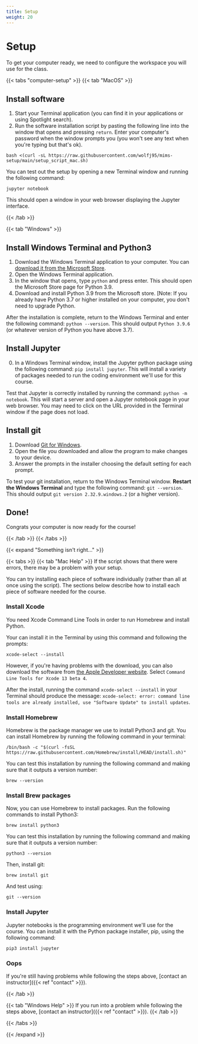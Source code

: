 ```yaml
---
title: Setup
weight: 20
---
```


# Setup
To get your computer ready, we need to configure the workspace you will use for the class.


{{< tabs "computer-setup" >}}
{{< tab "MacOS" >}}
## Install software
1. Start your Terminal application (you can find it in your applications or using Spotlight search).
1. Run the software installation script by pasting the following line into the window that opens
and pressing `return`. Enter your computer's password when the window prompts you (you won't see
any text when you're typing but that's ok).

```shell
bash <(curl -sL https://raw.githubusercontent.com/wolfj95/mims-setup/main/setup_script_mac.sh)
```

You can test out the
setup by opening a new Terminal window and running the following command:
```shell
jupyter notebook
```

This should open a window in your web browser displaying the Jupyter interface.

{{< /tab >}}

{{< tab "Windows" >}}

## Install Windows Terminal and Python3
1. Download the Windows Terminal application to your computer. You can [download it
from the Microsoft Store](https://www.microsoft.com/en-us/p/windows-terminal/9n0dx20hk701?activetab=pivot:overviewtab).
1. Open the Windows Terminal application.
1. In the window that opens, type `python` and press enter. This should open the Microsoft Store page for Python 3.9.
1. Download and install Python 3.9 from the Microsoft store. [Note: If you already have Python 3.7 or higher installed
on your computer, you don't need to upgrade Python.

After the installation is complete, return to the Windows Terminal and enter the following command: `python --version`.
This should output `Python 3.9.6` (or whatever version of Python you have above 3.7).

## Install Jupyter
0. In a Windows Terminal window, install the Jupyter python package using the following command: `pip install jupyter`.
This will install a variety of packages needed to run the coding environment we'll use for this  course.

Test that Jupyter is correctly installed by running the command: `python -m notebook`. This will start a server and open
a Jupyter notebook page in your web browser. You may need to click on the URL provided in the Terminal window if the page
does not load.

## Install git
1. Download [Git for Windows](http://git-scm.com/download/win).
1. Open the file you downloaded and allow the program to make changes
to your device.
1. Answer the prompts in the installer choosing the default setting for each prompt.

To test your git installation, return to the Windows Terminal window. **Restart the Windows Terminal** and type the following
command: `git --version`. This should output `git version 2.32.9.windows.2` (or a higher version).

## Done!
Congrats your computer is now ready for the course!

{{< /tab >}}
{{< /tabs >}}

{{< expand "Something isn't right..." >}}

{{< tabs >}}
{{< tab "Mac Help" >}}
If the script shows that there were errors, there may be a problem with your setup.

You can try installing each piece of software individually (rather than all at once
using the script). The sections below describe how to install each piece of software
needed for the course.

### Install Xcode
You need Xcode Command Line Tools in order to run Homebrew and install Python.

Your can install it in the Terminal by using this command and following the prompts:
```shell
xcode-select --install
```

However, if you're having problems with the download, you can also download the software
from [the Apple Developer website](https://developer.apple.com/download/all/). Select `Command
Line Tools for Xcode 13 beta 4`.

After the install, running the command `xcode-select --install` in your Terminal should produce
the message: `xcode-select: error: command line tools are already installed, use "Software Update" to install updates`.

### Install Homebrew
Homebrew is the package manager we use to install Python3 and git. You can install Homebrew by
running the following command in your terminal:
```shell
/bin/bash -c "$(curl -fsSL https://raw.githubusercontent.com/Homebrew/install/HEAD/install.sh)"
```

You can test this installation by running the following command and making sure that it outputs
a version number:
```shell
brew --version
```

### Install Brew packages
Now, you can use Homebrew to install packages. Run the following commands to install Python3:

```shell
brew install python3
```

You can test this installation by running the following command and making sure that it outputs
a version number:
```shell
python3 --version
```

Then, install git:
```shell
brew install git
```

And test using:
```shell
git --version
```

### Install Jupyter
Jupyter notebooks is the programming environment we'll use for the course. You can install
it with the Python package installer, pip, using the following command:

```shell
pip3 install jupyter
```

### Oops
If you're still having problems while following the steps above, [contact an instructor]({{< ref "contact" >}}).

{{< /tab >}}

{{< tab "Windows Help" >}}
If you run into a problem while following the steps above, [contact an instructor]({{< ref "contact" >}}).
{{< /tab >}}

{{< /tabs >}}

{{< /expand >}}

